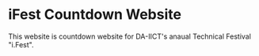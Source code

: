 # iFest Countdown Website
This website is countdown website for DA-IICT's anaual Technical Festival "i.Fest".
